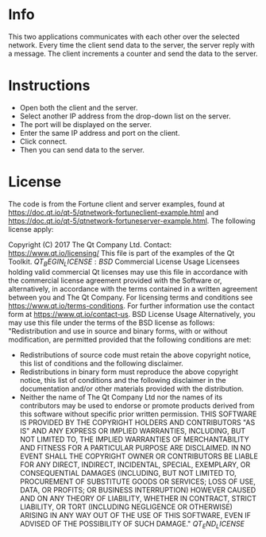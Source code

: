 # Info
This two applications communicates with each other over the selected network.
Every time the client send data to the server, the server reply with a message.
The client increments a counter and send the data to the server.

# Instructions
* Open both the client and the server.
* Select another IP address from the drop-down list on the server.
* The port will be displayed on the server.
* Enter the same IP address and port on the client.
* Click connect.
* Then you can send data to the server.

# License
The code is from the Fortune client and server examples, found at https://doc.qt.io/qt-5/qtnetwork-fortuneclient-example.html and https://doc.qt.io/qt-5/qtnetwork-fortuneserver-example.html.
The following license apply:

Copyright (C) 2017 The Qt Company Ltd.
Contact: https://www.qt.io/licensing/
This file is part of the examples of the Qt Toolkit.
$QT_BEGIN_LICENSE:BSD$
Commercial License Usage
Licensees holding valid commercial Qt licenses may use this file in
accordance with the commercial license agreement provided with the
Software or, alternatively, in accordance with the terms contained in
a written agreement between you and The Qt Company. For licensing terms
and conditions see https://www.qt.io/terms-conditions. For further
information use the contact form at https://www.qt.io/contact-us.
BSD License Usage
Alternatively, you may use this file under the terms of the BSD license
as follows:
"Redistribution and use in source and binary forms, with or without
modification, are permitted provided that the following conditions are
met:
  * Redistributions of source code must retain the above copyright
    notice, this list of conditions and the following disclaimer.
  * Redistributions in binary form must reproduce the above copyright
    notice, this list of conditions and the following disclaimer in
    the documentation and/or other materials provided with the
    distribution.
  * Neither the name of The Qt Company Ltd nor the names of its
    contributors may be used to endorse or promote products derived
    from this software without specific prior written permission.
THIS SOFTWARE IS PROVIDED BY THE COPYRIGHT HOLDERS AND CONTRIBUTORS
"AS IS" AND ANY EXPRESS OR IMPLIED WARRANTIES, INCLUDING, BUT NOT
LIMITED TO, THE IMPLIED WARRANTIES OF MERCHANTABILITY AND FITNESS FOR
A PARTICULAR PURPOSE ARE DISCLAIMED. IN NO EVENT SHALL THE COPYRIGHT
OWNER OR CONTRIBUTORS BE LIABLE FOR ANY DIRECT, INDIRECT, INCIDENTAL,
SPECIAL, EXEMPLARY, OR CONSEQUENTIAL DAMAGES (INCLUDING, BUT NOT
LIMITED TO, PROCUREMENT OF SUBSTITUTE GOODS OR SERVICES; LOSS OF USE,
DATA, OR PROFITS; OR BUSINESS INTERRUPTION) HOWEVER CAUSED AND ON ANY
THEORY OF LIABILITY, WHETHER IN CONTRACT, STRICT LIABILITY, OR TORT
(INCLUDING NEGLIGENCE OR OTHERWISE) ARISING IN ANY WAY OUT OF THE USE
OF THIS SOFTWARE, EVEN IF ADVISED OF THE POSSIBILITY OF SUCH DAMAGE."
$QT_END_LICENSE$